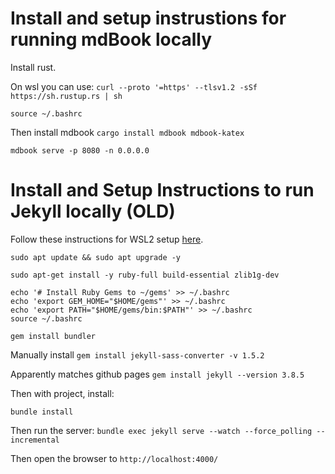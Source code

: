 # Install and setup instrustions for running mdBook locally

Install rust.

On wsl you can use: 
`curl --proto '=https' --tlsv1.2 -sSf https://sh.rustup.rs | sh`

`source ~/.bashrc`

Then install mdbook
`cargo install mdbook mdbook-katex`


`mdbook serve -p 8080 -n 0.0.0.0` 


# Install and Setup Instructions to run Jekyll locally (OLD)

Follow these instructions for WSL2 setup [here](https://www.vgemba.net/blog/Setup-Jekyll-WSL/).

`sudo apt update && sudo apt upgrade -y`

`sudo apt-get install -y ruby-full build-essential zlib1g-dev`

```
echo '# Install Ruby Gems to ~/gems' >> ~/.bashrc
echo 'export GEM_HOME="$HOME/gems"' >> ~/.bashrc
echo 'export PATH="$HOME/gems/bin:$PATH"' >> ~/.bashrc
source ~/.bashrc
```


`gem install bundler`

Manually install 
`gem install jekyll-sass-converter -v 1.5.2`

Apparently matches github pages
`gem install jekyll --version 3.8.5`


Then with project, install:

`bundle install`

Then run the server:
`bundle exec jekyll serve --watch --force_polling --incremental`

Then open the browser to `http://localhost:4000/`

